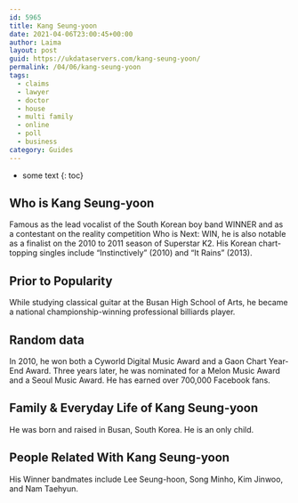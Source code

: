```yaml
---
id: 5965
title: Kang Seung-yoon
date: 2021-04-06T23:00:45+00:00
author: Laima
layout: post
guid: https://ukdataservers.com/kang-seung-yoon/
permalink: /04/06/kang-seung-yoon
tags:
  - claims
  - lawyer
  - doctor
  - house
  - multi family
  - online
  - poll
  - business
category: Guides
---
```


* some text
{: toc}


## Who is Kang Seung-yoon
                  
                  
                  
Famous as the lead vocalist of the South Korean boy band WINNER and as a contestant on the reality competition Who is Next: WIN, he is also notable as a finalist on the 2010 to 2011 season of Superstar K2. His Korean chart-topping singles include &#8220;Instinctively&#8221; (2010) and &#8220;It Rains&#8221; (2013).
                  
              
            
              
            
                
                
                
## Prior to Popularity
                  
                  
                  
While studying classical guitar at the Busan High School of Arts, he became a national championship-winning professional billiards player.
                  
              
            
              
            
                
                
                
## Random data
                  
                  
                  
In 2010, he won both a Cyworld Digital Music Award and a Gaon Chart Year-End Award. Three years later, he was nominated for a Melon Music Award and a Seoul Music Award. He has earned over 700,000 Facebook fans.
                  
              
            
              
            
                
                
                
## Family & Everyday Life of Kang Seung-yoon
                  
                  
                  
He was born and raised in Busan, South Korea. He is an only child.
                  
              
            
              
            
                
                
                
## People Related With Kang Seung-yoon
                  
                  
                  
His Winner bandmates include Lee Seung-hoon, Song Minho, Kim Jinwoo, and Nam Taehyun.
                  
              
            
              
            
                
              
            
              
              
            
            
              
            
          
          
          
